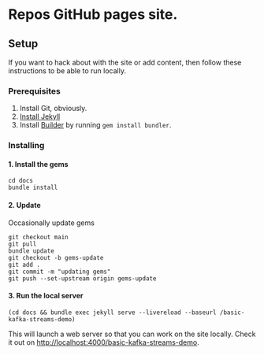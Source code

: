# Repos GitHub pages site.

## Setup

If you want to hack about with the site or add content, then follow these instructions to be able to run locally.

### Prerequisites

1. Install Git, obviously.
2. [Install Jekyll](https://jekyllrb.com/docs/installation)
3. Install [Builder](https://bundler.io/) by running `gem install bundler`.

### Installing

#### 1. Install the gems

```shell
cd docs
bundle install
```

#### 2. Update

Occasionally update gems

```shell
git checkout main
git pull
bundle update
git checkout -b gems-update
git add .
git commit -m "updating gems"
git push --set-upstream origin gems-update
```

#### 3. Run the local server

```shell
(cd docs && bundle exec jekyll serve --livereload --baseurl /basic-kafka-streams-demo)
```

This will launch a web server so that you can work on the site locally.
Check it out on [http://localhost:4000/basic-kafka-streams-demo](http://localhost:4000/basic-kafka-streams-demo).
